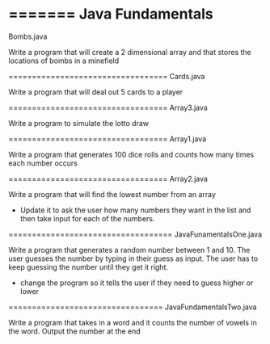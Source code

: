 =======
Java Fundamentals
=================
Bombs.java

Write a program that will create a 2 dimensional array and that stores the locations of bombs in a minefield

==================================
Cards.java

Write a program that will deal out 5 cards to a player

==================================
Array3.java

Write a program to simulate the lotto draw

==================================
Array1.java

Write a program that generates 100 dice rolls and counts how many times each number occurs

==================================
Array2.java

Write a program that will find the lowest number from an array

- Update it to ask the user how many numbers they want in the list and then take input for each of the numbers.

===================================
JavaFunamentalsOne.java

Write a program that generates a random number between 1 and 10. 
The user guesses the number by typing in their guess as input. 
The user has to keep guessing the number until they get it right. 

- change the program so it tells the user if they need to guess higher or lower

=================================
JavaFundamentalsTwo.java

Write a program that takes in a word and it counts the number of vowels in the word. 
Output the number at the end 
